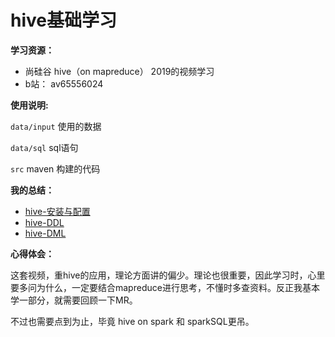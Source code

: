 # hive基础学习


**学习资源：**

- 尚硅谷 hive（on mapreduce） 2019的视频学习
- b站： av65556024


**使用说明:**

`data/input` 使用的数据

`data/sql` sql语句

`src` maven 构建的代码

**我的总结：**


* [hive-安装与配置](https://zouxxyy.github.io/posts/3435041295/)
* [hive-DDL](https://zouxxyy.github.io/posts/975154933/)
* [hive-DML](https://zouxxyy.github.io/posts/3957134780/)

**心得体会：**

这套视频，重hive的应用，理论方面讲的偏少。理论也很重要，因此学习时，心里要多问为什么，一定要结合mapreduce进行思考，不懂时多查资料。反正我基本学一部分，就需要回顾一下MR。

不过也需要点到为止，毕竟 hive on spark 和 sparkSQL更吊。